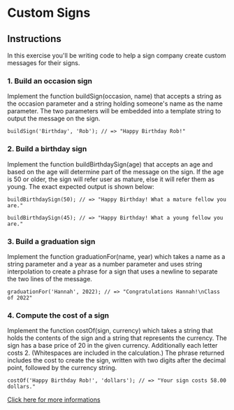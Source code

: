 # Custom Signs

## Instructions

In this exercise you'll be writing code to help a sign company create custom messages for their signs.

### 1. Build an occasion sign
Implement the function buildSign(occasion, name) that accepts a string as the occasion parameter and a string holding someone's name as the name parameter. The two parameters will be embedded into a template string to output the message on the sign.

`buildSign('Birthday', 'Rob');
// => "Happy Birthday Rob!"
`
### 2. Build a birthday sign
Implement the function buildBirthdaySign(age) that accepts an age and based on the age will determine part of the message on the sign. If the age is 50 or older, the sign will refer user as mature, else it will refer them as young. The exact expected output is shown below:

`buildBirthdaySign(50);
// => "Happy Birthday! What a mature fellow you are."`

`buildBirthdaySign(45);
// => "Happy Birthday! What a young fellow you are."
`
### 3. Build a graduation sign
Implement the function graduationFor(name, year) which takes a name as a string parameter and a year as a number parameter and uses string interpolation to create a phrase for a sign that uses a newline to separate the two lines of the message.

`graduationFor('Hannah', 2022);
// => "Congratulations Hannah!\nClass of 2022"`

### 4. Compute the cost of a sign
Implement the function costOf(sign, currency) which takes a string that holds the contents of the sign and a string that represents the currency. The sign has a base price of 20 in the given currency. Additionally each letter costs 2. (Whitespaces are included in the calculation.) The phrase returned includes the cost to create the sign, written with two digits after the decimal point, followed by the currency string.

`costOf('Happy Birthday Rob!', 'dollars');
// => "Your sign costs 58.00 dollars."`

[Click here for more informations](https://exercism.org/tracks/javascript/exercises/custom-signs)